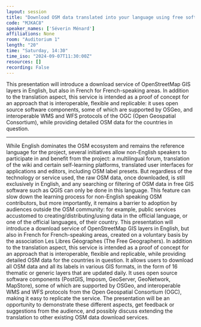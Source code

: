 ```yaml
---
layout: session
title: "Download OSM data translated into your language using free software components and standard protocols"
code: "MJKAC8"
speaker_names: ['Séverin Ménard']
affiliations: None
room: "Auditorium 1"
length: "20"
time: "Saturday, 14:30"
time_iso: "2024-09-07T11:30:00Z"
resources: []
recording: False
---
```


This presentation will introduce a download service of OpenStreetMap GIS layers in English, but also in French for French-speaking areas. In addition to the translation aspect, this service is intended as a proof of concept for an approach that is interoperable, flexible and replicable: it uses open source software components, some of which are supported by OSGeo, and interoperable WMS and WFS protocols of the OGC (Open Geospatial Consortium), while providing detailed OSM data for the countries in question.

<hr>

While English dominates the OSM ecosystem and remains the reference language for the project, several initiatives allow non-English speakers to participate in and benefit from the project: a multilingual forum, translation of the wiki and certain self-learning platforms, translated user interfaces for applications and editors, including OSM label presets.
But regardless of the technology or service used, the raw OSM data, once downloaded, is still exclusively in English, and any searching or filtering of OSM data in free GIS software such as QGIS can only be done in this language. This feature can slow down the learning process for non-English speaking OSM contributors, but more importantly, it remains a barrier to adoption by audiences outside the OSM community: for example, public services accustomed to creating/distributing/using data in the official language, or one of the official languages, of their country.
This presentation will introduce a download service of OpenStreetMap GIS layers in English, but also in French for French-speaking areas, created on a voluntary basis by the association Les Libres Géographes (The Free Geographers). In addition to the translation aspect, this service is intended as a proof of concept for an approach that is interoperable, flexible and replicable, while providing detailed OSM data for the countries in question.
It allows users to download all OSM data and all its labels in various GIS formats, in the form of 16 thematic or generic layers that are updated daily. It uses open source software components (PostGIS, Imposm, GeoServer, GeoNetwork, MapStore), some of which are supported by OSGeo, and interoperable WMS and WFS protocols from the Open Geospatial Consortium (OGC), making it easy to replicate the service.
The presentation will be an opportunity to demonstrate these different aspects, get feedback or suggestions from the audience, and possibly discuss extending the translation to other existing OSM data download services.

